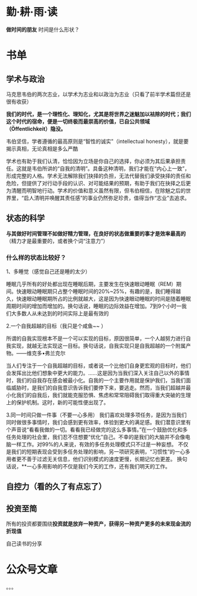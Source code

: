 # 勤·耕·雨·读
**做时间的朋友**
时间是什么形状？

# 书单


## 学术与政治

马克思韦伯的两次志业，以学术为志业和以政治为志业（只看了前半学术篇但还是很有收获）

**我们的时代，是一个理性化、理知化，尤其是将世界之迷魅加以袪除的时代；我们这个时代的宿命，便是一切终极而最崇高的价值，已自公共领域（Öffentlichkeit）隐没。**

韦伯坚信，学者遵循的最高原则是“智性的诚实”（intellectual honesty），就是要揭示真相，无论真相是多么严酷

学术也有助于我们认清，恰恰因为立场是你自己的选择，你必须为其后果承担责任。这就是韦伯所讲的“自我的清明”。具备这种清明，我们才能在“内心上一致”，形成完整的人格。学术无法解除我们抉择的负担，无法代替我们承受抉择的责任和危险，但提供了对行动手段的认识、对可能结果的预期，有助于我们在抉择之后更为清醒而明智地行动。学术的价值和意义虽然有限，但韦伯相信，在除魅之后的世界里，“启人清明并唤醒其责任感”的事业仍然弥足珍贵，值得当作“志业”去追求。

## 状态的科学

**与其做好时间管理不如做好精力管理，在良好的状态做重要的事才是效率最高的**（精力才是最重要的，或者换个词“注意力”）

### 什么样的状态比较好？
1、多睡觉（感觉自己还是睡的太少）

睡眠几乎所有的好处都出现在睡眠后期，主要发生在快速眼动睡眠（REM）期间。快速眼动睡眠期只占整个睡眠时间的20%~25%，有趣的是，我们睡得越久，快速眼动睡眠期所占的比例就越大，这是因为快速眼动睡眠的时间是随着睡眠周期时间的增加而增加的。换句话说，睡眠的边际效益在增加。7到9个小时一我们大多数人从未达到的时间实际上是最有效的

2.一个自我超越的目标（我只是个咸鱼~~ ）

所谓的自我实现根本不是一个可以实现的目标，原因很简单，一个人越努力进行自我实现，就越无法实现这一目标。换句话说，自我实现只是自我超越的一个附属产物。——维克多•弗兰克尔

当人们专注于一个自我超越的目标，或者说一个比他们自身更宏观的目标时，他们会发挥出比他们想象中更大的能力。……这是因为当我们深入关注自己以外的事情时，我们的自我存在感会被最小化。自我的一个主要作用就是保护我们，当我们面临威胁时，是我们的自我意识告诉我们要停下来，要逃走。然而，当我们超越并最小化我们的自我后，我们就能克服恐惧、焦虑和常常阻碍我们取得重大突破的生理上的保护机制。这时，新的可能性便出现了。

3.同一时间只做一件事（不要一心多用）
我们喜欢处理多项任务，是因为当我们同时做很多事情时，我们会感到更有效率，体验到更大的满足感。我们潜意识里有个声音说“看看我做的一切。看看我已经做完的这么多事情。”在一个鼓励优化和多任务处理的社会里，我们忍不住想要“优化”自己。不幸的是我们的大脑并不会像电脑一样工作。对99%的人来说，有效的多任务处理模式只不过是一种妄想。
不仅是我们的短期表现会受到多任务处理的影响，另一项研究表明，“习惯性”的一心多用者更不善于过滤无关信息，他们识别模式的速度更慢，长期记忆也更差。
换句话说，**一心多用影响的不仅是我们今天的工作，还有我们明天的工作。


## 自控力（看的久了有点忘了）

## 投资至简
所有的投资都要围绕**投资就是放弃一种资产，获得另一种资产更多的未来现金流的折现值**





自己读书的分享
# 公众号文章
。。。
